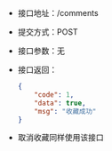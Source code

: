 * 接口地址：/comments

* 提交方式：POST

* 接口参数：无

* 接口返回：

  ```json
  {
      "code": 1,
      "data": true,
      "msg": "收藏成功"
  }
  ```

* 取消收藏同样使用该接口



